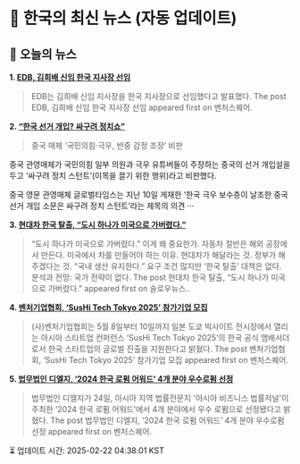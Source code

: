 # 📢 한국의 최신 뉴스 (자동 업데이트)

## 📰 오늘의 뉴스
**1. [EDB, 김희배 신임 한국 지사장 선임](https://www.venturesquare.net/956072)**
> EDB는 김희배 신임 지사장을 한국 지사장으로 선임했다고 발표했다.
The post EDB, 김희배 신임 한국 지사장 선임 appeared first on 벤처스퀘어.

**2. [“한국 선거 개입? 싸구려 정치쇼”](https://www.khan.co.kr/article/202502112057025)**
> 중국 매체 ‘국민의힘·극우, 반중 감정 조장’ 비판

중국 관영매체가 국민의힘 일부 의원과 극우 유튜버들이 주장하는 중국의 선거 개입설을 두고 ‘싸구려 정치 스턴트’(이목을 끌기 위한 행위)라고 비판했다.

중국 영문 관영매체 글로벌타임스는 지난 10일 게재한 ‘한국 극우 보수층이 날조한 중국 선거 개입 소문은 싸구려 정치 스턴트’라는 제목의 의견 ···

**3. [현대차 한국 탈출, “도시 하나가 미국으로 가버렸다.”](https://slownews.kr/126932)**
> “도시 하나가 미국으로 가버렸다.” 이게 왜 중요한가. 자동차 절반은 해외 공장에서 만든다. 미국에서 차를 만들어야 하는 이유. 현대차가 해달라는 것. 정부가 해주겠다는 것. “국내 생산 유지한다.” 요구 조건 많지만 ‘한국 탈출’ 대책은 없다. 분석과 전망: 국가 전략이 없다.
The post 현대차 한국 탈출, “도시 하나가 미국으로 가버렸다.” appeared first on 슬로우뉴스..

**4. [벤처기업협회, ‘SusHi Tech Tokyo 2025’ 참가기업 모집](https://www.venturesquare.net/955161)**
> (사)벤처기업협회는 5월 8일부터 10일까지 일본 도쿄 빅사이트 전시장에서 열리는 아시아 스타트업 컨퍼런스 ‘SusHi Tech Tokyo 2025’의 한국 공식 앰배서더로서 한국 스타트업의 글로벌 진출을 지원한다고 밝혔다.
The post 벤처기업협회, ‘SusHi Tech Tokyo 2025’ 참가기업 모집 appeared first on 벤처스퀘어.

**5. [법무법인 디엘지, ‘2024 한국 로펌 어워드’ 4개 분야 우수로펌 선정](https://www.venturesquare.net/955584)**
> 법무법인 디엘지가 24일, 아시아 지역 법률전문지 '아시아 비즈니스 법률저널'이 주최한 ‘2024 한국 로펌 어워드’에서 4개 분야에서 우수 로펌으로 선정됐다고 밝혔다.
The post 법무법인 디엘지, ‘2024 한국 로펌 어워드’ 4개 분야 우수로펌 선정 appeared first on 벤처스퀘어.


⏳ 업데이트 시간: 2025-02-22 04:38:01 KST
